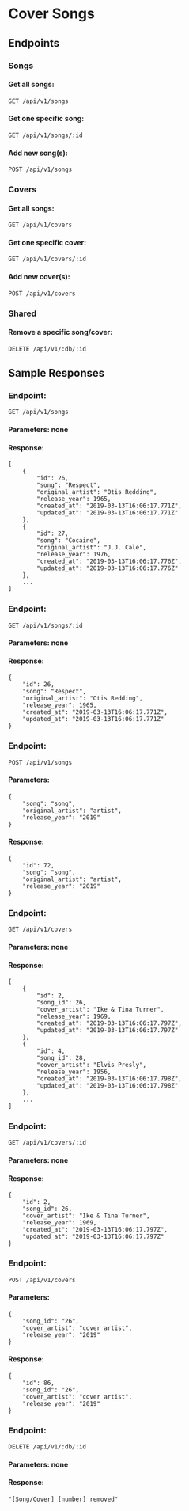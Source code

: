 # Cover Songs

## Endpoints

### Songs

#### Get all songs:
```
GET /api/v1/songs
```
#### Get one specific song:
```
GET /api/v1/songs/:id
```
#### Add new song(s):
```
POST /api/v1/songs
```


### Covers
#### Get all songs:
```
GET /api/v1/covers
```
#### Get one specific cover:
```
GET /api/v1/covers/:id
```
#### Add new cover(s):
```
POST /api/v1/covers
```

### Shared
#### Remove a specific song/cover:
```
DELETE /api/v1/:db/:id
```

## Sample Responses
### Endpoint:
```
GET /api/v1/songs
```
#### Parameters: none
#### Response:
```
[
    {
        "id": 26,
        "song": "Respect",
        "original_artist": "Otis Redding",
        "release_year": 1965,
        "created_at": "2019-03-13T16:06:17.771Z",
        "updated_at": "2019-03-13T16:06:17.771Z"
    },
    {
        "id": 27,
        "song": "Cocaine",
        "original_artist": "J.J. Cale",
        "release_year": 1976,
        "created_at": "2019-03-13T16:06:17.776Z",
        "updated_at": "2019-03-13T16:06:17.776Z"
    },
    ...
]
```
### Endpoint:
```
GET /api/v1/songs/:id
```
#### Parameters: none
#### Response:
```
{
    "id": 26,
    "song": "Respect",
    "original_artist": "Otis Redding",
    "release_year": 1965,
    "created_at": "2019-03-13T16:06:17.771Z",
    "updated_at": "2019-03-13T16:06:17.771Z"
}
```

### Endpoint:
```
POST /api/v1/songs
```
#### Parameters:
```
{
    "song": "song",
    "original_artist": "artist",
    "release_year": "2019"
}
```
#### Response:
```
{
    "id": 72,
    "song": "song",
    "original_artist": "artist",
    "release_year": "2019"
}
```
 ### Endpoint:
```
GET /api/v1/covers
```
#### Parameters: none
#### Response:
```
[
    {
        "id": 2,
        "song_id": 26,
        "cover_artist": "Ike & Tina Turner",
        "release_year": 1969,
        "created_at": "2019-03-13T16:06:17.797Z",
        "updated_at": "2019-03-13T16:06:17.797Z"
    },
    {
        "id": 4,
        "song_id": 28,
        "cover_artist": "Elvis Presly",
        "release_year": 1956,
        "created_at": "2019-03-13T16:06:17.798Z",
        "updated_at": "2019-03-13T16:06:17.798Z"
    },
    ...
]
```
### Endpoint:
```
GET /api/v1/covers/:id
```
#### Parameters: none
#### Response:
```
{
    "id": 2,
    "song_id": 26,
    "cover_artist": "Ike & Tina Turner",
    "release_year": 1969,
    "created_at": "2019-03-13T16:06:17.797Z",
    "updated_at": "2019-03-13T16:06:17.797Z"
}
```
### Endpoint:
```
POST /api/v1/covers
```
#### Parameters:
```
{
	"song_id": "26",
	"cover_artist": "cover artist",
	"release_year": "2019"
}
```
#### Response:
```
{
    "id": 86,
    "song_id": "26",
    "cover_artist": "cover artist",
    "release_year": "2019"
}
```
### Endpoint:
```
DELETE /api/v1/:db/:id
```
#### Parameters: none
#### Response:
```
"[Song/Cover] [number] removed"
```